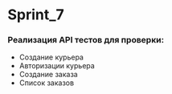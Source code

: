 # Sprint_7
### Реализация API тестов для проверки:
* Создание курьера
* Авторизации курьера
* Создание заказа
* Список заказов

